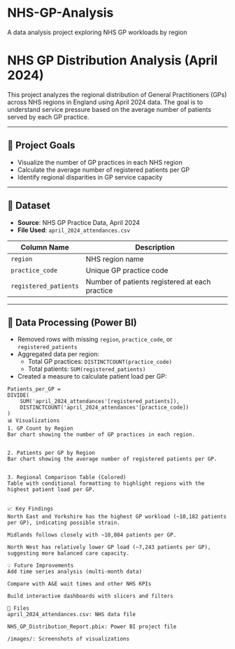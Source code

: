 # NHS-GP-Analysis
 A data analysis project exploring NHS GP workloads by region
# NHS GP Distribution Analysis (April 2024)

This project analyzes the regional distribution of General Practitioners (GPs) across NHS regions in England using April 2024 data. The goal is to understand service pressure based on the average number of patients served by each GP practice.

---

## 📌 Project Goals

- Visualize the number of GP practices in each NHS region
- Calculate the average number of registered patients per GP
- Identify regional disparities in GP service capacity

---

## 📁 Dataset

- **Source**: NHS GP Practice Data, April 2024
- **File Used**: `april_2024_attendances.csv`

| Column Name          | Description                                  |
|----------------------|----------------------------------------------|
| `region`             | NHS region name                              |
| `practice_code`      | Unique GP practice code                      |
| `registered_patients`| Number of patients registered at each practice |

---

## 🧪 Data Processing (Power BI)

- Removed rows with missing `region`, `practice_code`, or `registered_patients`
- Aggregated data per region:
  - Total GP practices: `DISTINCTCOUNT(practice_code)`
  - Total patients: `SUM(registered_patients)`
- Created a measure to calculate patient load per GP:

```dax
Patients_per_GP = 
DIVIDE(
    SUM('april_2024_attendances'[registered_patients]),
    DISTINCTCOUNT('april_2024_attendances'[practice_code])
)
📊 Visualizations
1. GP Count by Region
Bar chart showing the number of GP practices in each region.


2. Patients per GP by Region
Bar chart showing the average number of registered patients per GP.


3. Regional Comparison Table (Colored)
Table with conditional formatting to highlight regions with the highest patient load per GP.


📈 Key Findings
North East and Yorkshire has the highest GP workload (~10,182 patients per GP), indicating possible strain.

Midlands follows closely with ~10,084 patients per GP.

North West has relatively lower GP load (~7,243 patients per GP), suggesting more balanced care capacity.

💡 Future Improvements
Add time series analysis (multi-month data)

Compare with A&E wait times and other NHS KPIs

Build interactive dashboards with slicers and filters

📎 Files
april_2024_attendances.csv: NHS data file

NHS_GP_Distribution_Report.pbix: Power BI project file

/images/: Screenshots of visualizations

